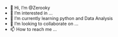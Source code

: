- 👋 Hi, I’m @Zerooky
- 👀 I’m interested in ...
- 🌱 I’m currently learning python and Data Analysis
- 💞️ I’m looking to collaborate on ...
- 📫 How to reach me ...

<!---
Zerooky/Zerooky is a ✨ special ✨ repository because its `README.md` (this file) appears on your GitHub profile.
You can click the Preview link to take a look at your changes.
--->
